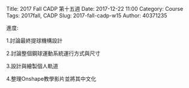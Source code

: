Title: 2017 Fall CADP 第十五週
Date: 2017-12-22 11:00
Category: Course
Tags: 2017fall, CADP
Slug: 2017-fall-cadp-w15
Author: 40371235


<!-- PELICAN_END_SUMMARY -->
進度:

1.討論最終提球機構設計

2.討論整個鋼球運動系統運行方式與尺寸

3.設計與繪製個人軌道

4.整理Onshape教學影片並將其中文化
